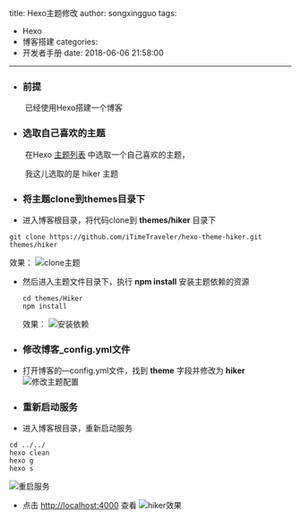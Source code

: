 title: Hexo主题修改
author: songxingguo
tags:
  - Hexo
  - 博客搭建
categories:
  - 开发者手册
date: 2018-06-06 21:58:00
---
-  ### 前提

 &emsp;&emsp;已经使用Hexo搭建一个博客

-  ### 选取自己喜欢的主题
 &emsp;&emsp;在Hexo [主题列表](https://hexo.io/themes/) 中选取一个自己喜欢的主题，

 &emsp;&emsp;我这儿选取的是 hiker 主题

 <!-- more -->

- ### 将主题clone到themes目录下

 - 进入博客根目录，将代码clone到 **themes/hiker** 目录下
  ```
 git clone https://github.com/iTimeTraveler/hexo-theme-hiker.git themes/hiker
  ```
   效果：
 ![clone主题](https://graphbed.qiniu.songxingguo.com/clone-hiker.png)

 - 然后进入主题文件目录下，执行 **npm install** 安装主题依赖的资源
    ```
    cd themes/Hiker
    npm install
    ```
      效果：
 ![安装依赖](https://graphbed.qiniu.songxingguo.com/%E5%AE%89%E8%A3%85%E4%BE%9D%E8%B5%96.png)


-  ### 修改博客_config.yml文件

 - 打开博客的—config.yml文件，找到 **theme** 字段并修改为 **hiker**
 ![修改主题配置](https://graphbed.qiniu.songxingguo.com/%E4%B8%BB%E9%A2%98%E4%BF%AE%E6%94%B9%E4%B8%BAhiker.png)

- ### 重新启动服务

 - 进入博客根目录，重新启动服务
  ```
  cd ../../
  hexo clean 
  hexo g
  hexo s
  ```
   ![重启服务](https://graphbed.qiniu.songxingguo.com/%E9%87%8D%E5%90%AFHexo%E6%9C%8D%E5%8A%A1.png)

 - 点击 <http://localhost:4000> 查看
 ![hiker效果](https://graphbed.qiniu.songxingguo.com/hiker%E6%95%88%E6%9E%9C.png)
